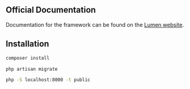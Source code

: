 ## Official Documentation

Documentation for the framework can be found on the [Lumen website](https://lumen.laravel.com/docs).

## Installation
```bash
composer install
```
```bash
php artisan migrate
```
```bash
php -S localhost:8000 -t public
```
